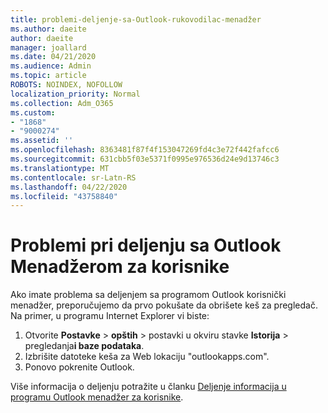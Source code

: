 ```yaml
---
title: problemi-deljenje-sa-Outlook-rukovodilac-menadžer
ms.author: daeite
author: daeite
manager: joallard
ms.date: 04/21/2020
ms.audience: Admin
ms.topic: article
ROBOTS: NOINDEX, NOFOLLOW
localization_priority: Normal
ms.collection: Adm_O365
ms.custom:
- "1868"
- "9000274"
ms.assetid: ''
ms.openlocfilehash: 8363481f87f4f153047269fd4c3e72f442fafcc6
ms.sourcegitcommit: 631cbb5f03e5371f0995e976536d24e9d13746c3
ms.translationtype: MT
ms.contentlocale: sr-Latn-RS
ms.lasthandoff: 04/22/2020
ms.locfileid: "43758840"
---
```

# <a name="problems-sharing-with-outlook-customer-manager"></a>Problemi pri deljenju sa Outlook Menadžerom za korisnike

Ako imate problema sa deljenjem sa programom Outlook korisnički menadžer, preporučujemo da prvo pokušate da obrišete keš za pregledač. Na primer, u programu Internet Explorer vi biste:

1. Otvorite **Postavke** > **opštih** > postavki u okviru stavke **Istorija** > pregledanja**i baze podataka**.
2. Izbrišite datoteke keša za Web lokaciju "outlookapps.com".
3. Ponovo pokrenite Outlook.

Više informacija o deljenju potražite u članku [Deljenje informacija u programu Outlook menadžer za korisnike](https://support.office.com/article/4f26cc69-67da-4cd5-b344-02d1a4799310%20).